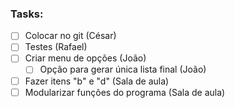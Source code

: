 ### Tasks:

- [ ] Colocar no git (César)
- [ ] Testes (Rafael)
- [ ] Criar menu de opções (João)
	- [ ] Opção para gerar única lista final (João)
- [ ] Fazer itens "b" e "d" (Sala de aula)
- [ ] Modularizar funções do programa (Sala de aula)
